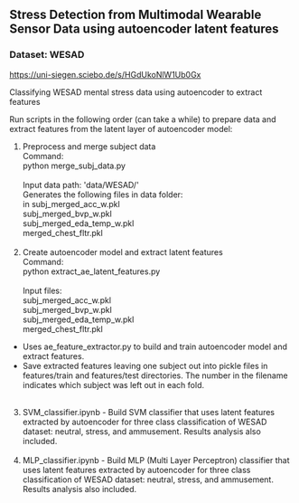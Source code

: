 ## Stress Detection from Multimodal Wearable Sensor Data using autoencoder latent features
### Dataset: WESAD 
https://uni-siegen.sciebo.de/s/HGdUkoNlW1Ub0Gx 

Classifying WESAD mental stress data using autoencoder to extract features

Run scripts in the following order (can take a while) to prepare data and extract features from the latent layer of autoencoder model: </br>
1. Preprocess and merge subject data
</br>Command: <br>
python merge_subj_data.py
</br></br>
Input data path: 'data/WESAD/'</br>
Generates the following files in data folder:</br>in
subj_merged_acc_w.pkl</br>
subj_merged_bvp_w.pkl</br>
subj_merged_eda_temp_w.pkl</br>
merged_chest_fltr.pkl</br></br>
2. Create autoencoder model and extract latent features
</br>Command: </br>
python extract_ae_latent_features.py
</br></br>
Input files:<br>
subj_merged_acc_w.pkl</br>
subj_merged_bvp_w.pkl</br>
subj_merged_eda_temp_w.pkl</br>
merged_chest_fltr.pkl</br>
  - Uses ae_feature_extractor.py to build and train autoencoder model and extract features. </br>
  - Save extracted features leaving one subject out into pickle files in features/train and features/test directories. The number in the filename indicates which subject was left out in each fold.</br></br>
3. SVM_classifier.ipynb - Build SVM classifier that uses latent features extracted by autoencoder for three class classification of WESAD dataset: neutral, stress, and ammusement. Results analysis also included.</br></br>
4. MLP_classifier.ipynb - Build MLP (Multi Layer Perceptron) classifier that uses latent features extracted by autoencoder for three class classification of WESAD dataset: neutral, stress, and ammusement. Results analysis also included.




